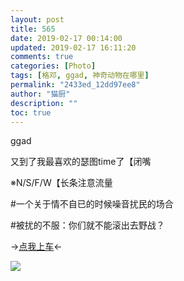 ```yaml
---
layout: post
title: 565
date: 2019-02-17 00:14:00
updated: 2019-02-17 16:11:20
comments: true
categories: [Photo]
tags: [格邓, ggad, 神奇动物在哪里]
permalink: "2433ed_12dd97ee8"
author: "猫厨"
description: ""
toc: true
---
```


<p>ggad</p> 
<p>又到了我最喜欢的瑟图time了【闭嘴</p> 
<p>※N/S/F/W【长条注意流量</p> 
<p>#一个关于情不自已的时候噪音扰民的场合</p> 
<p>#被扰的不服：你们就不能滚出去野战？</p> 
<p>→<a rel="nofollow" href="https://images-wixmp-ed30a86b8c4ca887773594c2.wixmp.com/intermediary/f/d97cf4c4-1f95-4c79-9e66-10b31d5fac97/dczwjy2-e0ad7f14-34ef-4f5c-b5e1-06dae9d26f0b.jpg" target="_blank"  >点我上车</a>←<br /></p>

![](/img/img_cVZNdzJtQk9JV2NOcVI2S29pRDhpeUxRRE1ibHBqSXArM1c3SlJTYnJRdXVnV1hsbFBRVjJRPT0.png)